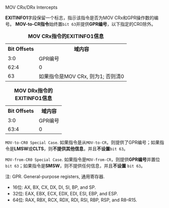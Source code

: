 
MOV CRx/DRx Intercepts

**EXITINFO1**字段保留一个标志，指示该指令是否为MOV CRx和GPR操作数的编号。 **MOV-to-CR指令**始终置`bit 63`并提供**GPR编号**，以下指定的CR0除外。

<table>
 <caption><b>MOV CRx指令的EXITINFO1信息</b></caption>
    <tr>
        <th>Bit Offsets</th>
        <th>域内容</th>
    </tr>
    <tr>
        <td>3:0</td>
        <td>
            GPR编号
        </td>
    </tr>
    <tr>
        <td>62:4</td>
        <td>0</td>
    </tr>
    <tr>
        <td>63</td>
        <td>如果指令是MOV CRx, 则为1; 否则清0</td>
    </tr>
</table>

<table width="100%">
 <caption><b>MOV DRx指令的EXITINFO1信息</b></caption>
    <tr>
        <th>Bit Offsets</th>
        <th>域内容</th>
    </tr>
    <tr>
        <td>3:0</td>
        <td>
            GPR编号
        </td>
    </tr>
    <tr>
        <td>63:4</td>
        <td>0</td>
    </tr>
</table>

`MOV-to-CR0 Special Case`. 如果指令是从`MOV-to-CR`，则提供了GPR编号；如果指令是**LMSW**或**CLTS**，则**不提供其他信息**，并且**不设置**`bit 63`。

`MOV-from-CR0 Special Case`. 如果指令是`MOV-from-CR`，则提供**GPR编号**并置位`bit 63`；如果指令是**SMSW**，则不提供任何信息，并且**不设置** `bit 63`。

注: GPR. General-purpose registers, 通用寄存器. 
* 16位: AX, BX, CX, DX, DI, SI, BP, and SP. 
* 32位: EAX, EBX, ECX, EDX, EDI, ESI, EBP, and ESP. 
* 64位: RAX, RBX, RCX, RDX, RDI, RSI, RBP, RSP, and R8–R15.